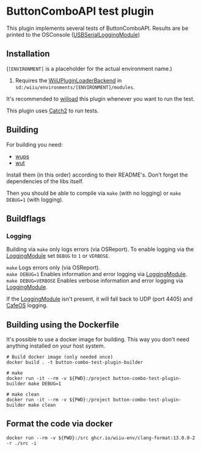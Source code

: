 # ButtonComboAPI test plugin

This plugin implements several tests of ButtonComboAPI. Results are be printed to the OSConsole ([USBSerialLoggingModule](https://github.com/wiiu-env/USBSerialLoggingModule))

## Installation

(`[ENVIRONMENT]` is a placeholder for the actual environment name.)

1. Requires the [WiiUPluginLoaderBackend](https://github.com/wiiu-env/WiiUPluginLoaderBackend) in `sd:/wiiu/environments/[ENVIRONMENT]/modules`.

It's recommended to [wiiload](https://github.com/wiiu-env/wiiload_plugin) this plugin whenever you want to run the test.

This plugin uses [Catch2](https://github.com/catchorg/Catch2) to run tests.

## Building

For building you need:

- [wups](https://github.com/Maschell/WiiUPluginSystem)
- [wut](https://github.com/devkitpro/wut)

Install them (in this order) according to their README's. Don't forget the dependencies of the libs itself.

Then you should be able to compile via `make` (with no logging) or `make DEBUG=1` (with logging).

## Buildflags

### Logging

Building via `make` only logs errors (via OSReport). To enable logging via the [LoggingModule](https://github.com/wiiu-env/LoggingModule) set `DEBUG` to `1` or `VERBOSE`.

`make` Logs errors only (via OSReport).  
`make DEBUG=1` Enables information and error logging via [LoggingModule](https://github.com/wiiu-env/LoggingModule).  
`make DEBUG=VERBOSE` Enables verbose information and error logging via [LoggingModule](https://github.com/wiiu-env/LoggingModule).

If the [LoggingModule](https://github.com/wiiu-env/LoggingModule) isn't present, it will fall back to UDP (port 4405) and [CafeOS](https://github.com/wiiu-env/USBSerialLoggingModule) logging.

## Building using the Dockerfile

It's possible to use a docker image for building. This way you don't need anything installed on your host system.

```
# Build docker image (only needed once)
docker build . -t button-combo-test-plugin-builder

# make 
docker run -it --rm -v ${PWD}:/project button-combo-test-plugin-builder make DEBUG=1

# make clean
docker run -it --rm -v ${PWD}:/project button-combo-test-plugin-builder make clean
```

## Format the code via docker

`docker run --rm -v ${PWD}:/src ghcr.io/wiiu-env/clang-format:13.0.0-2 -r ./src -i`